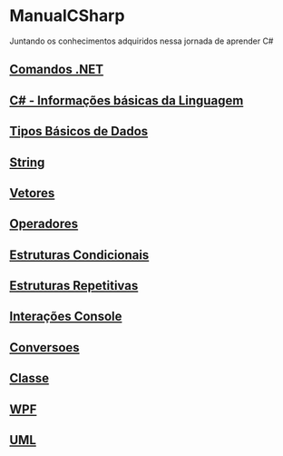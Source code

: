 # ManualCSharp

Juntando os conhecimentos adquiridos nessa jornada de aprender C#

## [Comandos .NET](./Conteudo/ComandosDotNet.md)

## [C# - Informações básicas da Linguagem](./Conteudo/LinguagemInformacoesBasicas.md)

## [Tipos Básicos de Dados](./Conteudo/TiposBasicosDeDados.md)

## [String](./Conteudo/String.md)

## [Vetores](./Conteudo/Vetores.md)

## [Operadores](./Conteudo/Operadores.md)

## [Estruturas Condicionais](./Conteudo/EstruturasCondicionais.md)

## [Estruturas Repetitivas](./Conteudo/EstruturasRepetitivas.md)

## [Interações Console](./Conteudo/InteracoesConsole.md)

## [Conversoes](./Conteudo/Conversoes.md)

## [Classe](./Conteudo/Classe.md)

## [WPF](./Conteudo/WPF.md)

## [UML](./Conteudo/UML.md)
